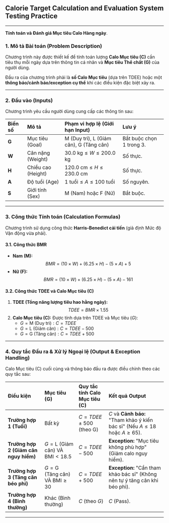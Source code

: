 ## Calorie Target Calculation and Evaluation System Testing Practice

---

**Tính toán và Đánh giá Mục tiêu Calo Hàng ngày**.

### 1. Mô tả Bài toán (Problem Description)

Chương trình này được thiết kế để tính toán lượng **Calo Mục tiêu (C)** cần tiêu thụ mỗi ngày dựa trên thông tin cá nhân và **Mục tiêu Thể chất (G)** của người dùng.

Đầu ra của chương trình phải là **số Calo Mục tiêu** (dựa trên TDEE) hoặc một **thông báo/cảnh báo/exception cụ thể** khi các điều kiện đặc biệt xảy ra.

---

### 2. Đầu vào (Inputs)

Chương trình yêu cầu người dùng cung cấp các thông tin sau:

| Biến số | Mô tả | Phạm vi hợp lệ (Giới hạn Input) | Lưu ý |
| :--- | :--- | :--- | :--- |
| **G** | Mục tiêu (Goal) | M (Duy trì), L (Giảm cân), G (Tăng cân) | Bắt buộc chọn 1 trong 3. |
| **W** | Cân nặng (Weight) | $30.0 \text{ kg} \le W \le 200.0 \text{ kg}$ | Số thực. |
| **H** | Chiều cao (Height) | $120.0 \text{ cm} \le H \le 230.0 \text{ cm}$ | Số thực. |
| **A** | Độ tuổi (Age) | $1 \text{ tuổi} \le A \le 100 \text{ tuổi}$ | Số nguyên. |
| **S** | Giới tính (Sex) | M (Nam) hoặc F (Nữ) | Bắt buộc. |

---

### 3. Công thức Tính toán (Calculation Formulas)

Chương trình sử dụng công thức **Harris-Benedict cải tiến** (giả định Mức độ Vận động vừa phải).

#### 3.1. Công thức BMR

* **Nam (M):**
    $$BMR = (10 \times W) + (6.25 \times H) - (5 \times A) + 5$$
* **Nữ (F):**
    $$BMR = (10 \times W) + (6.25 \times H) - (5 \times A) - 161$$

#### 3.2. Công thức TDEE và Calo Mục tiêu (C)

1.  **TDEE (Tổng năng lượng tiêu hao hằng ngày):**
    $$TDEE = BMR \times 1.55$$
2.  **Calo Mục tiêu (C):** Được tính dựa trên TDEE và Mục tiêu ($G$):
    * $G = \text{M (Duy trì)}: C = TDEE$
    * $G = \text{L (Giảm cân)}: C = TDEE - 500$
    * $G = \text{G (Tăng cân)}: C = TDEE + 500$

---

### 4. Quy tắc Đầu ra & Xử lý Ngoại lệ (Output & Exception Handling)

Calo Mục tiêu (C) cuối cùng và thông báo đầu ra được điều chỉnh theo các quy tắc sau:

| Điều kiện | Mục tiêu (G) | Quy tắc tính Calo Mục tiêu (C) | Kết quả Output |
| :--- | :--- | :--- | :--- |
| **Trường hợp 1 (Tuổi)** | Bất kỳ | $C=TDEE\pm 500$ (theo G) | $C$ và **Cảnh báo:** "Tham khảo ý kiến bác sĩ" (Nếu $A \le 18$ hoặc $A \ge 65$). |
| **Trường hợp 2 (Giảm cân nguy hiểm)** | $G = \text{L (Giảm cân)} \text{ VÀ } \text{BMI} < 18.5$ | $C=TDEE-500$ | **Exception:** "Mục tiêu không phù hợp" (Giảm calo nguy hiểm). |
| **Trường hợp 3 (Tăng cân béo phì)** | $G = \text{G (Tăng cân)} \text{ VÀ } \text{BMI} \ge 30$ | $C=TDEE+500$ | **Exception:** "Cần tham khảo bác sĩ" (Không nên tự ý tăng cân khi béo phì). |
| **Trường hợp 4 (Bình thường)** | Khác (Bình thường) | $C$ (theo $G$) | $C$ (Pass). |

---

